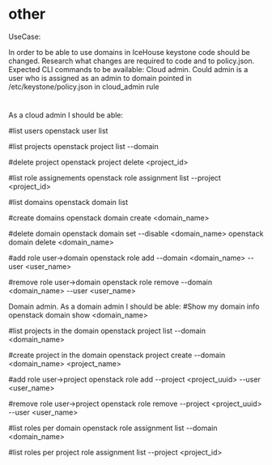 other
=====
UseCase:


In order to be able to use domains in IceHouse keystone code should be changed.
Research what changes are required to code and to policy.json.
Expected CLI commands to be available:
Cloud admin.
Could admin is a user who is assigned as an admin to domain pointed in /etc/keystone/policy.json in cloud_admin rule
#
As a cloud admin I should be able:

#list users
openstack user list

#list projects
openstack project list --domain <name>

#delete project
openstack project delete <project_id>

#list role assignements
openstack role assignment list --project <project_id>

#list domains
openstack domain list

#create domains
openstack domain create <domain_name>

#delete domain
openstack domain set --disable <domain_name>
openstack domain delete <domain_name>

#add role user->domain
openstack role add --domain <domain_name> --user <user_name> <role>

#remove role user->domain
openstack role remove --domain <domain_name> --user <user_name> <role>

Domain admin.
As a domain admin I should be able:
#Show my domain info
openstack domain show <domain_name>

#list projects in the domain
openstack project list --domain <domain_name>

#create project in the domain
openstack project create --domain <domain_name> <project_name>

#add role user->project
openstack role add --project <project_uuid> --user <user_name> <role>

#remove role user->project
openstack role remove --project <project_uuid> --user <user_name> <role>

#list roles per domain
openstack role assignment list --domain <domain_name>

#list roles per project
role assignment list --project <project_id>
